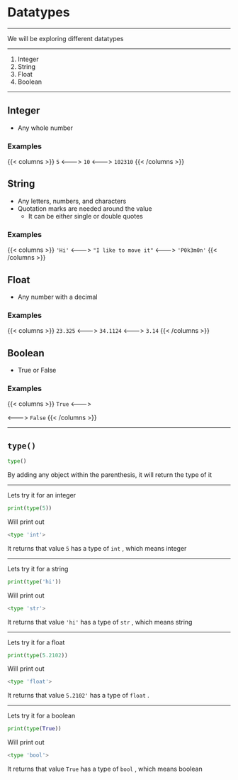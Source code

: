 # Datatypes

---

We will be exploring different datatypes

---

1. Integer
2. String
3. Float
4. Boolean

---

## Integer

* Any whole number

### Examples

{{< columns >}}
 `5`
<--->
 `10`
<--->
 `102310`
{{< /columns >}}

## String

* Any letters, numbers, and characters
* Quotation marks are needed around the value
    - It can be either single or double quotes

### Examples

{{< columns >}}
 `'Hi'`
<--->
 `"I like to move it"`
<--->
 `'P0k3m0n'`
{{< /columns >}}

## Float

* Any number with a decimal

### Examples

{{< columns >}}
 `23.325`
<--->
 `34.1124`
<--->
 `3.14`
{{< /columns >}}

## Boolean

* True or False

### Examples

{{< columns >}}
 `True`
<--->

<--->
 `False`
{{< /columns >}}

---

## `type()`

``` python
type()
```

By adding any object within the parenthesis, it will return the type of it

---

Lets try it for an integer

``` python
print(type(5))
```

Will print out

``` python
<type 'int'>
```

It returns that value `5` has a type of `int` , which means integer

---

Lets try it for a string

``` python
print(type('hi'))
```

Will print out

``` python
<type 'str'>
```

It returns that value `'hi'` has a type of `str` , which means string

---

Lets try it for a float

``` python
print(type(5.2102))
```

Will print out

``` python
<type 'float'>
```

It returns that value `5.2102'` has a type of `float` .

---

Lets try it for a boolean

``` python
print(type(True))
```

Will print out

``` python
<type 'bool'>
```

It returns that value `True` has a type of `bool` , which means boolean
